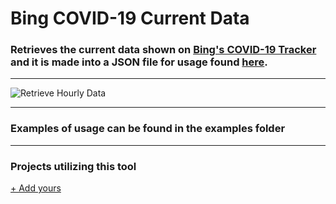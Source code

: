 # Bing COVID-19 Current Data

### Retrieves the current data shown on [Bing's COVID-19 Tracker](https://www.bing.com/covid) and it is made into a JSON file for usage found [here](https://maanuj-vora.github.io/Bing-COVID-19-Current-Data/currentData.json).

---

![Retrieve Hourly Data](https://github.com/Maanuj-Vora/Bing-COVID-19-Current-Data/workflows/Retrieve%20Hourly%20Data/badge.svg)

---

### Examples of usage can be found in the examples folder

---

### Projects utilizing this tool

[+ Add yours](https://github.com/Maanuj-Vora/Bing-COVID-19-Current-Data/edit/master/README.md)
